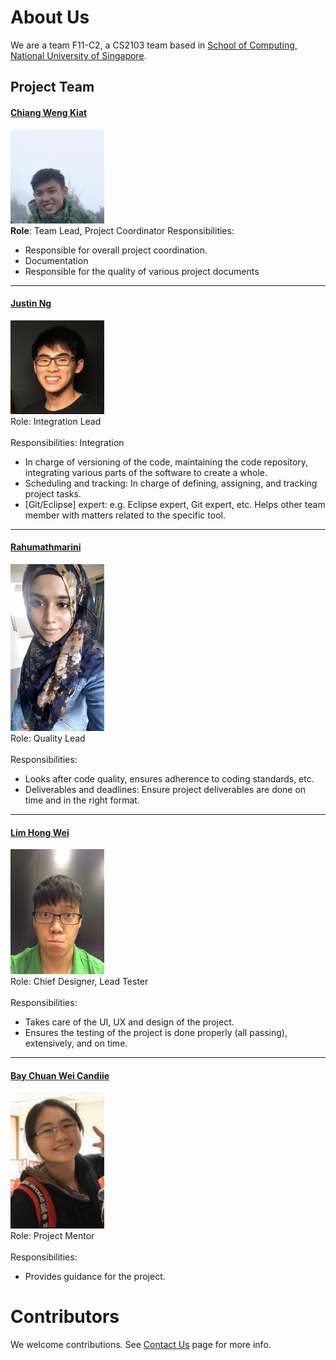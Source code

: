 # About Us

We are a team F11-C2, a CS2103 team based in [School of Computing, National University of Singapore](http://www.comp.nus.edu.sg).

## Project Team

#### [Chiang Weng Kiat](http://github.com/wengkiat) <br>
<img src="images/ChiangWengKiat.jpg" width="150"><br>
**Role**: Team Lead, Project Coordinator
Responsibilities: 
* Responsible for overall project coordination.
* Documentation
* Responsible for the quality of various project documents

-----

#### [Justin Ng](http://github.com/njyjn)
<img src="images/JustinNg.jpg" width="150"><br>
Role: Integration Lead <br>  
Responsibilities: Integration
* In charge of versioning of the code, maintaining the code repository, integrating various parts of the software to create a whole.
* Scheduling and tracking: In charge of defining, assigning, and tracking project tasks.
* [Git/Eclipse] expert: e.g. Eclipse expert, Git expert, etc. Helps other team member with matters related to the specific tool.
 
-----
#### [Rahumathmarini](http://github.com/marinirah)
<img src="images/Rahumathmarini.jpg" width="150"><br>
Role: Quality Lead <br>  
Responsibilities:
* Looks after code quality, ensures adherence to coding standards, etc.
* Deliverables and deadlines: Ensure project deliverables are done on time and in the right format.

-----

#### [Lim Hong Wei](http://github.com/imhongw)
<img src="images/LimHongWei.jpg" width="150"><br>
Role: Chief Designer, Lead Tester <br>  
Responsibilities:
* Takes care of the UI, UX and design of the project.
* Ensures the testing of the project is done properly (all passing), extensively, and on time.

-----

#### [Bay Chuan Wei Candiie](http://github.com/Candiie)
<img src="images/BayChuanWeiCandiie.png" width="150"><br>
Role: Project Mentor <br>  
Responsibilities:
* Provides guidance for the project.


# Contributors

We welcome contributions. See [Contact Us](ContactUs.md) page for more info.
